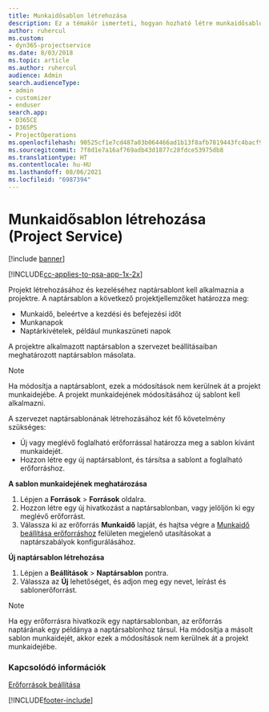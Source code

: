 ```yaml
---
title: Munkaidősablon létrehozása
description: Ez a témakör ismerteti, hogyan hozható létre munkaidősablon a Project Service szolgáltatásban.
author: ruhercul
ms.custom:
- dyn365-projectservice
ms.date: 8/03/2018
ms.topic: article
ms.author: ruhercul
audience: Admin
search.audienceType:
- admin
- customizer
- enduser
search.app:
- D365CE
- D365PS
- ProjectOperations
ms.openlocfilehash: 90525cf1e7cd487a03b064466ad1b13f8afb7819443fc4bacf9c7d3eee86f0b6
ms.sourcegitcommit: 7f8d1e7a16af769adb43d1877c28fdce53975db8
ms.translationtype: HT
ms.contentlocale: hu-HU
ms.lasthandoff: 08/06/2021
ms.locfileid: "6987394"
---
```

# <a name="create-a-work-hours-template-project-service"></a>Munkaidősablon létrehozása (Project Service)

[!include [banner](../includes/psa-now-project-operations.md)]

[!INCLUDE[cc-applies-to-psa-app-1x-2x](../includes/cc-applies-to-psa-app-3x.md)]

Projekt létrehozásához és kezeléséhez naptársablont kell alkalmaznia a projektre. A naptársablon a következő projektjellemzőket határozza meg:

- Munkaidő, beleértve a kezdési és befejezési időt
- Munkanapok
- Naptárkivételek, például munkaszüneti napok

A projektre alkalmazott naptársablon a szervezet beállításaiban meghatározott naptársablon másolata.

> [!NOTE]
> Ha módosítja a naptársablont, ezek a módosítások nem kerülnek át a projekt munkaidejébe. A projekt munkaidejének módosításához új sablont kell alkalmazni.

A szervezet naptársablonának létrehozásához két fő követelmény szükséges:

- Új vagy meglévő foglalható erőforrással határozza meg a sablon kívánt munkaidejét.
- Hozzon létre egy új naptársablont, és társítsa a sablont a foglalható erőforráshoz.

**A sablon munkaidejének meghatározása**

1. Lépjen a **Források** \> **Források** oldalra.
2. Hozzon létre egy új hivatkozást a naptársablonban, vagy jelöljön ki egy meglévő erőforrást.
3. Válassza ki az erőforrás **Munkaidő** lapját, és hajtsa végre a [Munkaidő beállítása erőforráshoz](/dynamics365/field-service/set-work-hours-resource.md) felületen megjelenő utasításokat a naptárszabályok konfigurálásához.

**Új naptársablon létrehozása**

1. Lépjen a **Beállítások** \> **Naptársablon** pontra.
2. Válassza az **Új** lehetőséget, és adjon meg egy nevet, leírást és sablonerőforrást.


> [!NOTE]
> Ha egy erőforrásra hivatkozik egy naptársablonban, az erőforrás naptárának egy példánya a naptársablonhoz társul. Ha módosítja a másolt sablon munkaidejét, akkor ezek a módosítások nem kerülnek át a projekt munkaidejébe.


### <a name="see-also"></a>Kapcsolódó információk  
 [Erőforrások beállítása](../psa/set-up-resources.md)


[!INCLUDE[footer-include](../includes/footer-banner.md)]

